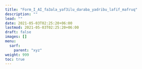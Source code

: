 ```yaml
---
title: "Form_I_AI_fa3ala_yaf3ilu_daraba_yadribu_lafif_mafruq"
description: ""
lead: ""
date: 2021-05-03T02:25:20+06:00
lastmod: 2021-05-03T02:25:20+06:00
draft: false
images: []
menu: 
  sarf:
    parent: "xyz"
weight: 999
toc: true
---
```



